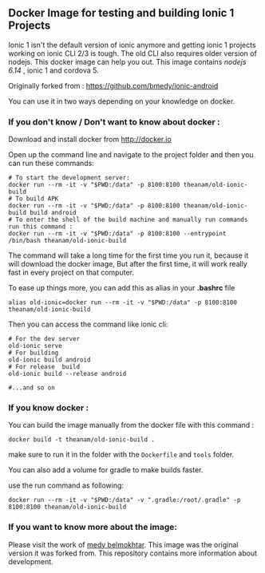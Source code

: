 ## Docker Image for testing and building Ionic 1 Projects 


 Ionic 1 isn't the default version of ionic anymore and getting ionic 1 projects working on ionic CLI 2/3 is tough. The old CLI also requires older version of nodejs. This docker image can help you out. This image contains *nodejs 6.14* , ionic 1 and cordova 5. 

Originally forked from : <https://github.com/bmedy/ionic-android>

You can use it in two ways depending on your knowledge on docker. 

### If you don't know / Don't want to know about docker : 

Download and install docker from <http://docker.io>

Open up the command line and navigate to the project folder and then you can run these commands:

    # To start the development server:
    docker run --rm -it -v "$PWD:/data" -p 8100:8100 theanam/old-ionic-build
    # To build APK 
    docker run --rm -it -v "$PWD:/data" -p 8100:8100 theanam/old-ionic-build build android
    # To enter the shell of the build machine and manually run commands run this command :
    docker run --rm -it -v "$PWD:/data" -p 8100:8100 --entrypoint /bin/bash theanam/old-ionic-build

The command will take a long time for the first time you run it, because it will download the docker image, But after the first time, it will work really fast in every project on that computer.


To ease up things more, you can add this as alias in your **.bashrc** file 

    alias old-ionic=docker run --rm -it -v "$PWD:/data" -p 8100:8100 theanam/old-ionic-build

Then you can access the command like ionic cli:

    # For the dev server
    old-ionic serve
    # For building 
    old-ionic build android
    # For release  build
    old-ionic build --release android

    #...and so on

### If you know docker :

You can build the image manually from the docker file with this command :

    docker build -t theanam/old-ionic-build .

make sure to run it in the folder with the `Dockerfile` and `tools` folder. 

You can also add a volume for gradle to make builds faster. 

use the run command as following: 

    docker run --rm -it -v "$PWD:/data" -v ".gradle:/root/.gradle" -p 8100:8100 theanam/old-ionic-build

### If you want to know more about the image: 

Please visit the work of [medy belmokhtar](https://github.com/bmedy/ionic-android). This image was the original version it was forked from. This repository contains more information about development.


